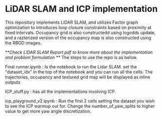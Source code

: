 # LiDAR SLAM and ICP implementation
This repository implements LiDAR SLAM, and utilizes Factor graph optimization to introduces loop closure constraints based on proximity at fixed intervals. 
Occupancy grid is also constructedd using logodds update, and a razterized version of the occupancy map is also constructed using the RBGD images. 

***Check LIDAR SLAM Report.pdf to know more about the implementation and problem formulation*
**
The steps to use the repo is as below.

Final runner.ipynb : Is the notebook to run the Lidar SLAM. set the "dataset_idx" in the top of the notebook and you can run all the cells. The trajectories, occupancy and textured grid map will be displayed as inline outputs

ICP_stuff.py : has all the implementations involving ICP.

icp_playground_v2.ipynb : Run the first 2 cells setting the dataset you wish to see the ICP warmup out for. Change the number_of_yaw_splits to higher value to get more yaw angle discretization.  
